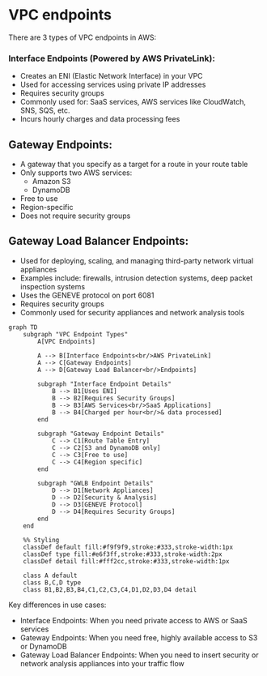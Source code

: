 # VPC endpoints

There are 3 types of VPC endpoints in AWS:

### Interface Endpoints (Powered by AWS PrivateLink):

* Creates an ENI (Elastic Network Interface) in your VPC
* Used for accessing services using private IP addresses
* Requires security groups
* Commonly used for: SaaS services, AWS services like CloudWatch, SNS, SQS, etc.
* Incurs hourly charges and data processing fees

## Gateway Endpoints:

* A gateway that you specify as a target for a route in your route table
* Only supports two AWS services:
  * Amazon S3
  * DynamoDB
* Free to use
* Region-specific
* Does not require security groups

## Gateway Load Balancer Endpoints:

* Used for deploying, scaling, and managing third-party network virtual appliances
* Examples include: firewalls, intrusion detection systems, deep packet inspection systems
* Uses the GENEVE protocol on port 6081
* Requires security groups
* Commonly used for security appliances and network analysis tools



```mermaid
graph TD
    subgraph "VPC Endpoint Types"
        A[VPC Endpoints]
        
        A --> B[Interface Endpoints<br/>AWS PrivateLink]
        A --> C[Gateway Endpoints]
        A --> D[Gateway Load Balancer<br/>Endpoints]
        
        subgraph "Interface Endpoint Details"
            B --> B1[Uses ENI]
            B --> B2[Requires Security Groups]
            B --> B3[AWS Services<br/>SaaS Applications]
            B --> B4[Charged per hour<br/>& data processed]
        end
        
        subgraph "Gateway Endpoint Details"
            C --> C1[Route Table Entry]
            C --> C2[S3 and DynamoDB only]
            C --> C3[Free to use]
            C --> C4[Region specific]
        end
        
        subgraph "GWLB Endpoint Details"
            D --> D1[Network Appliances]
            D --> D2[Security & Analysis]
            D --> D3[GENEVE Protocol]
            D --> D4[Requires Security Groups]
        end
    end
    
    %% Styling
    classDef default fill:#f9f9f9,stroke:#333,stroke-width:1px
    classDef type fill:#e6f3ff,stroke:#333,stroke-width:2px
    classDef detail fill:#fff2cc,stroke:#333,stroke-width:1px
    
    class A default
    class B,C,D type
    class B1,B2,B3,B4,C1,C2,C3,C4,D1,D2,D3,D4 detail
```

Key differences in use cases:

* Interface Endpoints: When you need private access to AWS or SaaS services
* Gateway Endpoints: When you need free, highly available access to S3 or DynamoDB
* Gateway Load Balancer Endpoints: When you need to insert security or network analysis appliances into your traffic flow
